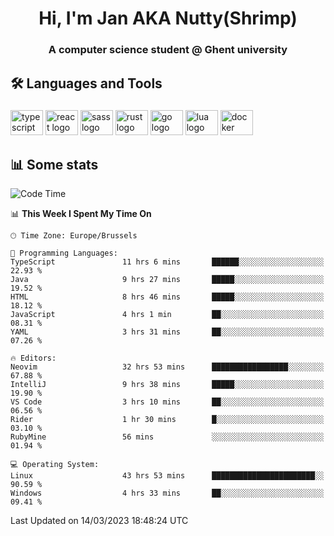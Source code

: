 <h1 align="center">Hi, I'm Jan AKA Nutty(Shrimp)</h1>
<h3 align="center">A computer science student @ Ghent university</h3>

<h2 align="left">🛠️ Languages and Tools</h2>

###

<div align="left">
  <img src="https://cdn.jsdelivr.net/gh/devicons/devicon/icons/typescript/typescript-original.svg" height="40" width="52" alt="typescript logo"  />
  <img src="https://cdn.jsdelivr.net/gh/devicons/devicon/icons/react/react-original.svg" height="40" width="52" alt="react logo"  />
  <img src="https://cdn.jsdelivr.net/gh/devicons/devicon/icons/sass/sass-original.svg" height="40" width="52" alt="sass logo"  />
  <img src="https://cdn.jsdelivr.net/gh/devicons/devicon/icons/rust/rust-plain.svg" height="40" width="52" alt="rust logo"  />
  <img src="https://cdn.jsdelivr.net/gh/devicons/devicon/icons/go/go-original.svg" height="40" width="52" alt="go logo"  />
  <img src="https://cdn.jsdelivr.net/gh/devicons/devicon/icons/lua/lua-original.svg" height="40" width="52" alt="lua logo"  />
  <img src="https://cdn.jsdelivr.net/gh/devicons/devicon/icons/docker/docker-original.svg" height="40" width="52" alt="docker logo"  />
</div>

<h2>📊 Some stats</h2>

<!--START_SECTION:waka-->
![Code Time](http://img.shields.io/badge/Code%20Time-2%2C819%20hrs%2043%20mins-blue)

📊 **This Week I Spent My Time On** 

```text
🕑︎ Time Zone: Europe/Brussels

💬 Programming Languages: 
TypeScript               11 hrs 6 mins       ██████░░░░░░░░░░░░░░░░░░░   22.93 % 
Java                     9 hrs 27 mins       █████░░░░░░░░░░░░░░░░░░░░   19.52 % 
HTML                     8 hrs 46 mins       █████░░░░░░░░░░░░░░░░░░░░   18.12 % 
JavaScript               4 hrs 1 min         ██░░░░░░░░░░░░░░░░░░░░░░░   08.31 % 
YAML                     3 hrs 31 mins       ██░░░░░░░░░░░░░░░░░░░░░░░   07.26 % 

🔥 Editors: 
Neovim                   32 hrs 53 mins      █████████████████░░░░░░░░   67.88 % 
IntelliJ                 9 hrs 38 mins       █████░░░░░░░░░░░░░░░░░░░░   19.90 % 
VS Code                  3 hrs 10 mins       ██░░░░░░░░░░░░░░░░░░░░░░░   06.56 % 
Rider                    1 hr 30 mins        █░░░░░░░░░░░░░░░░░░░░░░░░   03.10 % 
RubyMine                 56 mins             ░░░░░░░░░░░░░░░░░░░░░░░░░   01.94 % 

💻 Operating System: 
Linux                    43 hrs 53 mins      ███████████████████████░░   90.59 % 
Windows                  4 hrs 33 mins       ██░░░░░░░░░░░░░░░░░░░░░░░   09.41 % 
```


 Last Updated on 14/03/2023 18:48:24 UTC
<!--END_SECTION:waka-->
